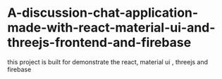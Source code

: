 # A-discussion-chat-application-made-with-react-material-ui-and-threejs-frontend-and-firebase
this project is built for demonstrate the react, material ui , threejs  and firebase
